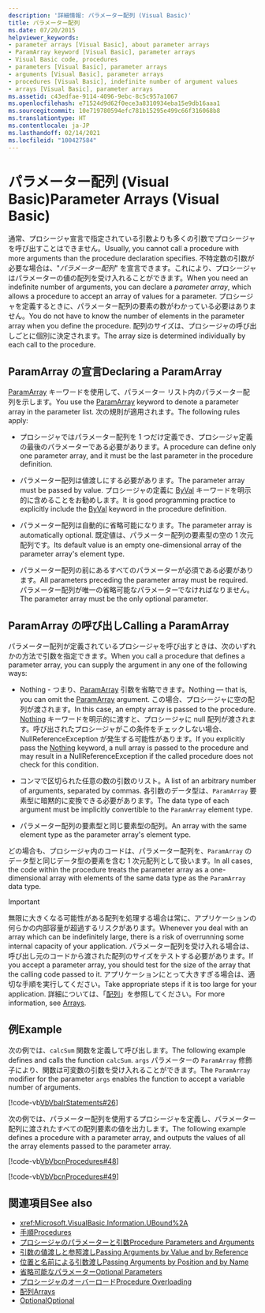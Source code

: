 ```yaml
---
description: '詳細情報: パラメーター配列 (Visual Basic)'
title: パラメーター配列
ms.date: 07/20/2015
helpviewer_keywords:
- parameter arrays [Visual Basic], about parameter arrays
- ParamArray keyword [Visual Basic], parameter arrays
- Visual Basic code, procedures
- parameters [Visual Basic], parameter arrays
- arguments [Visual Basic], parameter arrays
- procedures [Visual Basic], indefinite number of argument values
- arrays [Visual Basic], parameter arrays
ms.assetid: c43edfae-9114-4096-9ebc-8c5c957a1067
ms.openlocfilehash: e71524d9d62f0ece3a8310934eba15e9db16aaa1
ms.sourcegitcommit: 10e719780594efc781b15295e499c66f316068b8
ms.translationtype: HT
ms.contentlocale: ja-JP
ms.lasthandoff: 02/14/2021
ms.locfileid: "100427584"
---
```

# <a name="parameter-arrays-visual-basic"></a><span data-ttu-id="ccd35-103">パラメーター配列 (Visual Basic)</span><span class="sxs-lookup"><span data-stu-id="ccd35-103">Parameter Arrays (Visual Basic)</span></span>

<span data-ttu-id="ccd35-104">通常、プロシージャ宣言で指定されている引数よりも多くの引数でプロシージャを呼び出すことはできません。</span><span class="sxs-lookup"><span data-stu-id="ccd35-104">Usually, you cannot call a procedure with more arguments than the procedure declaration specifies.</span></span> <span data-ttu-id="ccd35-105">不特定数の引数が必要な場合は、"*パラメーター配列*" を宣言できます。これにより、プロシージャはパラメーターの値の配列を受け入れることができます。</span><span class="sxs-lookup"><span data-stu-id="ccd35-105">When you need an indefinite number of arguments, you can declare a *parameter array*, which allows a procedure to accept an array of values for a parameter.</span></span> <span data-ttu-id="ccd35-106">プロシージャを定義するときに、パラメーター配列の要素の数がわかっている必要はありません。</span><span class="sxs-lookup"><span data-stu-id="ccd35-106">You do not have to know the number of elements in the parameter array when you define the procedure.</span></span> <span data-ttu-id="ccd35-107">配列のサイズは、プロシージャの呼び出しごとに個別に決定されます。</span><span class="sxs-lookup"><span data-stu-id="ccd35-107">The array size is determined individually by each call to the procedure.</span></span>  
  
## <a name="declaring-a-paramarray"></a><span data-ttu-id="ccd35-108">ParamArray の宣言</span><span class="sxs-lookup"><span data-stu-id="ccd35-108">Declaring a ParamArray</span></span>  

 <span data-ttu-id="ccd35-109">[ParamArray](../../../language-reference/modifiers/paramarray.md) キーワードを使用して、パラメーター リスト内のパラメーター配列を示します。</span><span class="sxs-lookup"><span data-stu-id="ccd35-109">You use the [ParamArray](../../../language-reference/modifiers/paramarray.md) keyword to denote a parameter array in the parameter list.</span></span> <span data-ttu-id="ccd35-110">次の規則が適用されます。</span><span class="sxs-lookup"><span data-stu-id="ccd35-110">The following rules apply:</span></span>  
  
- <span data-ttu-id="ccd35-111">プロシージャではパラメーター配列を 1 つだけ定義でき、プロシージャ定義の最後のパラメーターである必要があります。</span><span class="sxs-lookup"><span data-stu-id="ccd35-111">A procedure can define only one parameter array, and it must be the last parameter in the procedure definition.</span></span>  
  
- <span data-ttu-id="ccd35-112">パラメーター配列は値渡しにする必要があります。</span><span class="sxs-lookup"><span data-stu-id="ccd35-112">The parameter array must be passed by value.</span></span> <span data-ttu-id="ccd35-113">プロシージャの定義に [ByVal](../../../language-reference/modifiers/byval.md) キーワードを明示的に含めることをお勧めします。</span><span class="sxs-lookup"><span data-stu-id="ccd35-113">It is good programming practice to explicitly include the [ByVal](../../../language-reference/modifiers/byval.md) keyword in the procedure definition.</span></span>  
  
- <span data-ttu-id="ccd35-114">パラメーター配列は自動的に省略可能になります。</span><span class="sxs-lookup"><span data-stu-id="ccd35-114">The parameter array is automatically optional.</span></span> <span data-ttu-id="ccd35-115">既定値は、パラメーター配列の要素型の空の 1 次元配列です。</span><span class="sxs-lookup"><span data-stu-id="ccd35-115">Its default value is an empty one-dimensional array of the parameter array's element type.</span></span>  
  
- <span data-ttu-id="ccd35-116">パラメーター配列の前にあるすべてのパラメーターが必須である必要があります。</span><span class="sxs-lookup"><span data-stu-id="ccd35-116">All parameters preceding the parameter array must be required.</span></span> <span data-ttu-id="ccd35-117">パラメーター配列が唯一の省略可能なパラメーターでなければなりません。</span><span class="sxs-lookup"><span data-stu-id="ccd35-117">The parameter array must be the only optional parameter.</span></span>  
  
## <a name="calling-a-paramarray"></a><span data-ttu-id="ccd35-118">ParamArray の呼び出し</span><span class="sxs-lookup"><span data-stu-id="ccd35-118">Calling a ParamArray</span></span>  

 <span data-ttu-id="ccd35-119">パラメーター配列が定義されているプロシージャを呼び出すときは、次のいずれかの方法で引数を指定できます。</span><span class="sxs-lookup"><span data-stu-id="ccd35-119">When you call a procedure that defines a parameter array, you can supply the argument in any one of the following ways:</span></span>  
  
- <span data-ttu-id="ccd35-120">Nothing - つまり、[ParamArray](../../../language-reference/modifiers/paramarray.md) 引数を省略できます。</span><span class="sxs-lookup"><span data-stu-id="ccd35-120">Nothing — that is, you can omit the [ParamArray](../../../language-reference/modifiers/paramarray.md) argument.</span></span> <span data-ttu-id="ccd35-121">この場合、プロシージャに空の配列が渡されます。</span><span class="sxs-lookup"><span data-stu-id="ccd35-121">In this case, an empty array is passed to the procedure.</span></span> <span data-ttu-id="ccd35-122">[Nothing](../../../language-reference/nothing.md) キーワードを明示的に渡すと、プロシージャに null 配列が渡されます。呼び出されたプロシージャがこの条件をチェックしない場合、NullReferenceException が発生する可能性があります。</span><span class="sxs-lookup"><span data-stu-id="ccd35-122">If you explicitly pass the [Nothing](../../../language-reference/nothing.md) keyword, a null array is passed to the procedure and may result in a NullReferenceException if the called procedure does not check for this condition.</span></span>
  
- <span data-ttu-id="ccd35-123">コンマで区切られた任意の数の引数のリスト。</span><span class="sxs-lookup"><span data-stu-id="ccd35-123">A list of an arbitrary number of arguments, separated by commas.</span></span> <span data-ttu-id="ccd35-124">各引数のデータ型は、`ParamArray` 要素型に暗黙的に変換できる必要があります。</span><span class="sxs-lookup"><span data-stu-id="ccd35-124">The data type of each argument must be implicitly convertible to the `ParamArray` element type.</span></span>  
  
- <span data-ttu-id="ccd35-125">パラメーター配列の要素型と同じ要素型の配列。</span><span class="sxs-lookup"><span data-stu-id="ccd35-125">An array with the same element type as the parameter array's element type.</span></span>  
  
 <span data-ttu-id="ccd35-126">どの場合も、プロシージャ内のコードは、パラメーター配列を、`ParamArray` のデータ型と同じデータ型の要素を含む 1 次元配列として扱います。</span><span class="sxs-lookup"><span data-stu-id="ccd35-126">In all cases, the code within the procedure treats the parameter array as a one-dimensional array with elements of the same data type as the `ParamArray` data type.</span></span>  
  
> [!IMPORTANT]
> <span data-ttu-id="ccd35-127">無限に大きくなる可能性がある配列を処理する場合は常に、アプリケーションの何らかの内部容量が超過するリスクがあります。</span><span class="sxs-lookup"><span data-stu-id="ccd35-127">Whenever you deal with an array which can be indefinitely large, there is a risk of overrunning some internal capacity of your application.</span></span> <span data-ttu-id="ccd35-128">パラメーター配列を受け入れる場合は、呼び出し元のコードから渡された配列のサイズをテストする必要があります。</span><span class="sxs-lookup"><span data-stu-id="ccd35-128">If you accept a parameter array, you should test for the size of the array that the calling code passed to it.</span></span> <span data-ttu-id="ccd35-129">アプリケーションにとって大きすぎる場合は、適切な手順を実行してください。</span><span class="sxs-lookup"><span data-stu-id="ccd35-129">Take appropriate steps if it is too large for your application.</span></span> <span data-ttu-id="ccd35-130">詳細については、「[配列](../arrays/index.md)」を参照してください。</span><span class="sxs-lookup"><span data-stu-id="ccd35-130">For more information, see [Arrays](../arrays/index.md).</span></span>  
  
## <a name="example"></a><span data-ttu-id="ccd35-131">例</span><span class="sxs-lookup"><span data-stu-id="ccd35-131">Example</span></span>  

 <span data-ttu-id="ccd35-132">次の例では、`calcSum` 関数を定義して呼び出します。</span><span class="sxs-lookup"><span data-stu-id="ccd35-132">The following example defines and calls the function `calcSum`.</span></span> <span data-ttu-id="ccd35-133">`args` パラメーターの `ParamArray` 修飾子により、関数は可変数の引数を受け入れることができます。</span><span class="sxs-lookup"><span data-stu-id="ccd35-133">The `ParamArray` modifier for the parameter `args` enables the function to accept a variable number of arguments.</span></span>  
  
 [!code-vb[VbVbalrStatements#26](~/samples/snippets/visualbasic/VS_Snippets_VBCSharp/VbVbalrStatements/VB/Class1.vb#26)]  
  
 <span data-ttu-id="ccd35-134">次の例では、パラメーター配列を使用するプロシージャを定義し、パラメーター配列に渡されたすべての配列要素の値を出力します。</span><span class="sxs-lookup"><span data-stu-id="ccd35-134">The following example defines a procedure with a parameter array, and outputs the values of all the array elements passed to the parameter array.</span></span>  
  
 [!code-vb[VbVbcnProcedures#48](~/samples/snippets/visualbasic/VS_Snippets_VBCSharp/VbVbcnProcedures/VB/Class1.vb#48)]  
  
 [!code-vb[VbVbcnProcedures#49](~/samples/snippets/visualbasic/VS_Snippets_VBCSharp/VbVbcnProcedures/VB/Class1.vb#49)]  
  
## <a name="see-also"></a><span data-ttu-id="ccd35-135">関連項目</span><span class="sxs-lookup"><span data-stu-id="ccd35-135">See also</span></span>

- <xref:Microsoft.VisualBasic.Information.UBound%2A>
- [<span data-ttu-id="ccd35-136">手順</span><span class="sxs-lookup"><span data-stu-id="ccd35-136">Procedures</span></span>](./index.md)
- [<span data-ttu-id="ccd35-137">プロシージャのパラメーターと引数</span><span class="sxs-lookup"><span data-stu-id="ccd35-137">Procedure Parameters and Arguments</span></span>](./procedure-parameters-and-arguments.md)
- [<span data-ttu-id="ccd35-138">引数の値渡しと参照渡し</span><span class="sxs-lookup"><span data-stu-id="ccd35-138">Passing Arguments by Value and by Reference</span></span>](./passing-arguments-by-value-and-by-reference.md)
- [<span data-ttu-id="ccd35-139">位置と名前による引数渡し</span><span class="sxs-lookup"><span data-stu-id="ccd35-139">Passing Arguments by Position and by Name</span></span>](./passing-arguments-by-position-and-by-name.md)
- [<span data-ttu-id="ccd35-140">省略可能なパラメーター</span><span class="sxs-lookup"><span data-stu-id="ccd35-140">Optional Parameters</span></span>](./optional-parameters.md)
- [<span data-ttu-id="ccd35-141">プロシージャのオーバーロード</span><span class="sxs-lookup"><span data-stu-id="ccd35-141">Procedure Overloading</span></span>](./procedure-overloading.md)
- [<span data-ttu-id="ccd35-142">配列</span><span class="sxs-lookup"><span data-stu-id="ccd35-142">Arrays</span></span>](../arrays/index.md)
- [<span data-ttu-id="ccd35-143">Optional</span><span class="sxs-lookup"><span data-stu-id="ccd35-143">Optional</span></span>](../../../language-reference/modifiers/optional.md)
